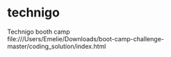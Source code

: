 # technigo
Technigo booth camp<br>
file:///Users/Emelie/Downloads/boot-camp-challenge-master/coding_solution/index.html
